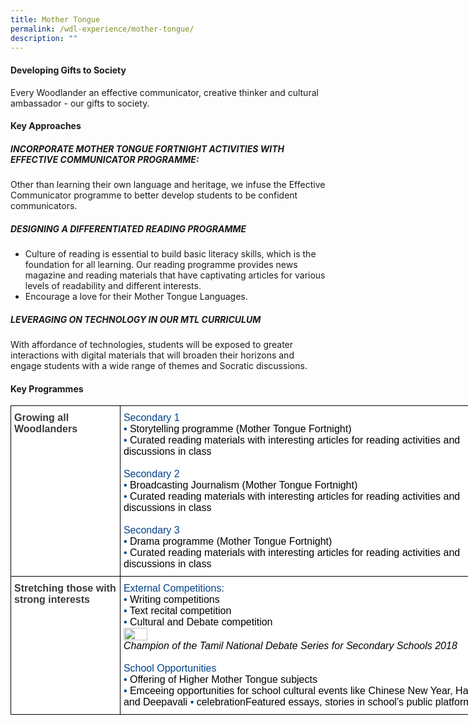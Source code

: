 ```yaml
---
title: Mother Tongue
permalink: /wdl-experience/mother-tongue/
description: ""
---
```

#### Developing Gifts to Society

Every Woodlander an effective communicator, creative thinker and cultural ambassador - our gifts to society.

#### Key Approaches

##### INCORPORATE MOTHER TONGUE FORTNIGHT ACTIVITIES WITH EFFECTIVE COMMUNICATOR PROGRAMME:

Other than learning their own language and heritage, we infuse the Effective Communicator programme to better develop students to be confident communicators.

##### DESIGNING A DIFFERENTIATED READING PROGRAMME

*   Culture of reading is essential to build basic literacy skills, which is the foundation for all learning. Our reading programme provides news magazine and reading materials that have captivating articles for various levels of readability and different interests.
*   Encourage a love for their Mother Tongue Languages.

##### LEVERAGING ON TECHNOLOGY IN OUR MTL CURRICULUM

With affordance of technologies, students will be exposed to greater interactions with digital materials that will broaden their horizons and engage students with a wide range of themes and Socratic discussions.

#### Key Programmes

<style type="text/css">
.tg  {border-collapse:collapse;border-spacing:0;margin:0px auto;}
.tg td{border-color:black;border-style:solid;border-width:1px;font-family:Arial, sans-serif;font-size:14px;
  overflow:hidden;padding:10px 5px;word-break:normal;}
.tg th{border-color:black;border-style:solid;border-width:1px;font-family:Arial, sans-serif;font-size:14px;
  font-weight:normal;overflow:hidden;padding:10px 5px;word-break:normal;}
.tg .tg-g43m{background-color:#FFF;color:#034289;font-size:16px;text-align:left;vertical-align:top}
.tg .tg-l8if{background-color:#FFF;color:#3A3A3A;font-size:16px;font-weight:bold;text-align:left;vertical-align:top}
</style>
<table class="tg" style="undefined;table-layout: fixed; width: 791px">
<colgroup>
<col style="width: 175px">
<col style="width: 616px">
</colgroup>
<tbody>
  <tr>
    <td class="tg-l8if"><span style="font-weight:bold;font-style:inherit">Growing all Woodlanders</span></td>
    <td class="tg-g43m"><span style="font-weight:normal;font-style:inherit;color:#034289">Secondary 1</span><br><span style="font-weight:400;font-style:normal">•</span><span style="font-weight:inherit;font-style:inherit;color:#000"> Storytelling programme (Mother Tongue Fortnight)</span><br><span style="font-weight:400;font-style:normal">•</span><span style="font-weight:inherit;font-style:inherit;color:#000"> Curated reading materials with interesting articles for reading activities and discussions in class</span><br><br><span style="font-weight:normal;font-style:inherit;color:#034289">Secondary 2</span><br><span style="font-weight:400;font-style:normal">•</span><span style="font-weight:inherit;font-style:inherit;color:#000"> Broadcasting Journalism (Mother Tongue Fortnight)</span><br><span style="font-weight:400;font-style:normal">•</span><span style="font-weight:inherit;font-style:inherit;color:#000"> Curated reading materials with interesting articles for reading activities and discussions in class</span><br><br><span style="font-weight:normal;font-style:inherit;color:#034289">Secondary 3</span><br><span style="font-weight:400;font-style:normal">•</span><span style="font-weight:inherit;font-style:inherit;color:#000"> Drama programme (Mother Tongue Fortnight)</span><br><span style="font-weight:400;font-style:normal">•</span><span style="font-weight:inherit;font-style:inherit;color:#000"> Curated reading materials with interesting articles for reading activities and discussions in class</span></td>
  </tr>
  <tr>
    <td class="tg-l8if"><span style="font-weight:bold;font-style:inherit">Stretching those with strong interests</span></td>
    <td class="tg-g43m"><span style="font-weight:normal;font-style:inherit;color:#034289">External Competitions:</span><br><span style="font-weight:400;font-style:normal">•</span><span style="font-weight:inherit;font-style:inherit;color:#000"> Writing competitions</span><br><span style="font-weight:400;font-style:normal">•</span><span style="font-weight:inherit;font-style:inherit;color:#000"> Text recital competition</span><br><span style="font-weight:400;font-style:normal">•</span><span style="font-weight:inherit;font-style:inherit;color:#000"> Cultural and Debate competition</span><br><img src="/images/mt1.jpg" 
     style="width:25%">
<br><span style="font-weight:400;font-style:italic;color:#000">Champion of the Tamil National Debate Series for Secondary Schools 2018</span><br><br><span style="font-weight:normal;font-style:inherit;color:#034289">School Opportunities</span><br><span style="font-weight:400;font-style:normal">•</span><span style="font-weight:inherit;font-style:inherit;color:#000"> Offering of Higher Mother Tongue subjects</span><br><span style="font-weight:400;font-style:normal">•</span><span style="font-weight:inherit;font-style:inherit;color:#000"> Emceeing opportunities for school cultural events like Chinese New Year, Hari Raya and Deepavali </span><span style="font-weight:400;font-style:normal">•</span><span style="font-weight:inherit;font-style:inherit;color:#000"> celebrationFeatured essays, stories in school’s public platform</span></td>
  </tr>
</tbody>
</table>